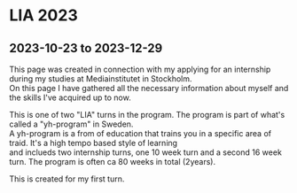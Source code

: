 # LIA 2023

## 2023-10-23 to 2023-12-29

This page was created in connection with my applying for an internship during my studies at Mediainstitutet in Stockholm.<br>
On this page I have gathered all the necessary information about myself and the skills I've acquired up to now.<br>

This is one of two "LIA" turns in the program. The program is part of what's called a "yh-program" in Sweden. <br>
A yh-program is a from of education that trains you in a specific area of traid. It's a high tempo based style of learning<br>
and inclueds two internship turns, one 10 week turn and a second 16 week turn. The program is often ca 80 weeks in total (2years). <br>

This is created for my first turn.
